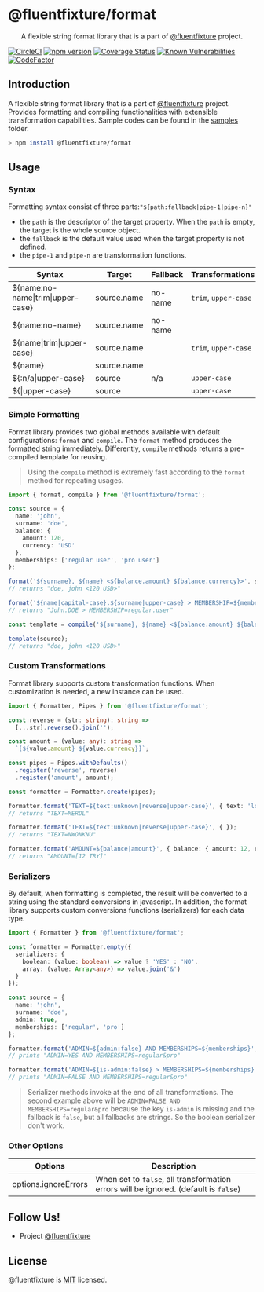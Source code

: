 # @fluentfixture/format

<p align="center">A flexible string format library that is a part of <a href="https://github.com/fluentfixture">@fluentfixture</a> project.</p>

[![CircleCI](https://circleci.com/gh/fluentfixture/fluentfixture/tree/main.svg?style=svg)](https://circleci.com/gh/fluentfixture/fluentfixture/tree/main)
[![npm version](https://badge.fury.io/js/@fluentfixture%format.svg)](https://badge.fury.io/js/@fluentfixture%2Fformat)
[![Coverage Status](https://coveralls.io/repos/github/fluentfixture/fluentfixture/badge.svg?branch=main)](https://coveralls.io/github/fluentfixture/fluentfixture?branch=main)
[![Known Vulnerabilities](https://snyk.io/test/github/fluentfixture/fluentfixture/badge.svg)](https://snyk.io/test/github/fluentfixture/fluentfixture)
[![CodeFactor](https://www.codefactor.io/repository/github/fluentfixture/fluentfixture/badge)](https://www.codefactor.io/repository/github/fluentfixture/fluentfixture)

## Introduction

A flexible string format library that is a part of [@fluentfixture](https://github.com/fluentfixture) project. Provides 
formatting and compiling functionalities with extensible transformation capabilities. Sample codes can be found in the [samples](https://github.com/fluentfixture/fluentfixture/tree/main/sample/format) folder.

```bash
> npm install @fluentfixture/format
```

## Usage

### Syntax

Formatting syntax consist of three parts:`"${path:fallback|pipe-1|pipe-n}"`
- the `path` is the descriptor of the target property. When the `path` is empty, the target is the whole source object.
- the `fallback` is the default value used when the target property is not defined.
- the `pipe-1` and `pipe-n` are transformation functions.

| Syntax                                    | Target      | Fallback    | Transformations      |
|-------------------------------------------|-------------|-------------|----------------------|
| ${name:no-name&#124;trim&#124;upper-case} | source.name | no-name     | `trim`, `upper-case` |
| ${name:no-name}                           | source.name | no-name     |                      |
| ${name&#124;trim&#124;upper-case}         | source.name |             | `trim`, `upper-case` |
| ${name}                                   | source.name |             |                      |
| ${:n/a&#124;upper-case}                   | source      | n/a         | `upper-case`         |
| ${&#124;upper-case}                       | source      |             | `upper-case`         |

### Simple Formatting

Format library provides two global methods available with default configurations: `format` and `compile`. The `format` method produces 
the formatted string immediately. Differently, `compile` methods returns a pre-compiled template for reusing.

> Using the `compile` method is extremely fast according to the `format` method for repeating usages.

```typescript
import { format, compile } from '@fluentfixture/format';

const source = {
  name: 'john',
  surname: 'doe',
  balance: {
    amount: 120,
    currency: 'USD'
  },
  memberships: ['regular user', 'pro user']
};

format('${surname}, ${name} <${balance.amount} ${balance.currency}>', source);
// returns "doe, john <120 USD>"

format('${name|capital-case}.${surname|upper-case} > MEMBERSHIP=${memberships.0|dot-case}', source);
// returns "John.DOE > MEMBERSHIP=regular.user"

const template = compile('${surname}, ${name} <${balance.amount} ${balance.currency}>');

template(source);
// returns "doe, john <120 USD>"
```

### Custom Transformations

Format library supports custom transformation functions. When customization is needed, a new instance can be used.

```typescript
import { Formatter, Pipes } from '@fluentfixture/format';

const reverse = (str: string): string =>
  [...str].reverse().join('');

const amount = (value: any): string => 
  `[${value.amount} ${value.currency}]`;

const pipes = Pipes.withDefaults()
  .register('reverse', reverse)
  .register('amount', amount);

const formatter = Formatter.create(pipes);

formatter.format('TEXT=${text:unknown|reverse|upper-case}', { text: 'lorem' });
// returns "TEXT=MEROL"

formatter.format('TEXT=${text:unknown|reverse|upper-case}', { });
// returns "TEXT=NWONKNU"

formatter.format('AMOUNT=${balance|amount}', { balance: { amount: 12, currency: 'TRY' }});
// returns "AMOUNT=[12 TRY]"
```

### Serializers

By default, when formatting is completed, the result will be converted to a string using the standard conversions in javascript. In addition, the format library supports custom conversions functions (serializers) for each data type.

```typescript
import { Formatter } from '@fluentfixture/format';

const formatter = Formatter.empty({
  serializers: {
    boolean: (value: boolean) => value ? 'YES' : 'NO',
    array: (value: Array<any>) => value.join('&')
  }
});

const source = {
  name: 'john',
  surname: 'doe',
  admin: true,
  memberships: ['regular', 'pro']
};

formatter.format('ADMIN=${admin:false} AND MEMBERSHIPS=${memberships}', source);
// prints "ADMIN=YES AND MEMBERSHIPS=regular&pro"

formatter.format('ADMIN=${is-admin:false} > MEMBERSHIPS=${memberships}', source);
// prints "ADMIN=FALSE AND MEMBERSHIPS=regular&pro"
```

> Serializer methods invoke at the end of all transformations. The second example above will be 
> `ADMIN=FALSE AND MEMBERSHIPS=regular&pro` because the key `is-admin` is missing and the fallback is `false`, 
> but all fallbacks are strings. So the boolean serializer don't work.

### Other Options

| Options              | Description                                                                          |
|----------------------|--------------------------------------------------------------------------------------|
| options.ignoreErrors | When set to `false`, all transformation errors will be ignored. (default is `false`) |

## Follow Us!

- Project [@fluentfixture](https://github.com/fluentfixture)

## License

@fluentfixture is [MIT](https://github.com/fluentfixture/fluentfixture/blob/main/LICENSE) licensed.
